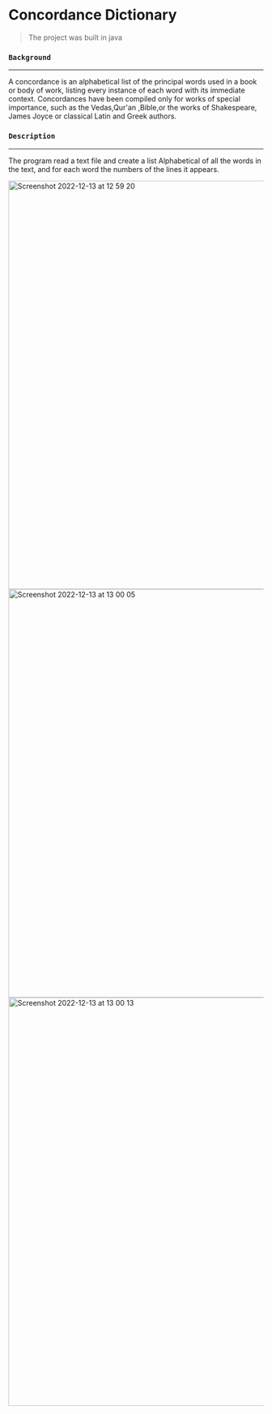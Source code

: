 # Concordance Dictionary

> The project was built in java 


### `Background `
---
A concordance is an alphabetical list of the principal words used in a book or body of work, listing every instance of each word with its immediate context. Concordances have been compiled only for works of special importance, such as the Vedas,Qur'an ,Bible,or the works of Shakespeare, James Joyce or classical Latin and Greek authors.


### `Description `
---
The program read a text file and create a list
Alphabetical of all the words in the text, and for each word the numbers of the lines it appears.


<img width="805" alt="Screenshot 2022-12-13 at 12 59 20" src="https://user-images.githubusercontent.com/72464761/207300548-2e1b0aff-6352-4948-8c74-488d4629ab50.png">


<img width="805" alt="Screenshot 2022-12-13 at 13 00 05" src="https://user-images.githubusercontent.com/72464761/207300651-d6be5235-87c9-4a67-83a1-ecbb96d3655f.png">


<img width="805" alt="Screenshot 2022-12-13 at 13 00 13" src="https://user-images.githubusercontent.com/72464761/207300678-5ded9662-9dfe-4da4-a1f2-f4e4217256b4.png">
